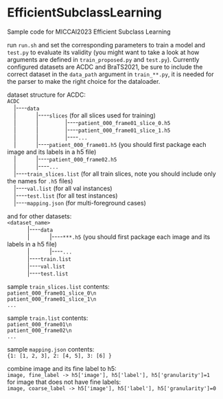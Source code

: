 # EfficientSubclassLearning
Sample code for MICCAI2023 Efficient Subclass Learning

run `run.sh` and set the corresponding parameters to train a model and `test.py` to evaluate its validity (you might want to take a look at how arguments are defined in `train_proposed.py` and `test.py`). Currently configured datasets are ACDC and BraTS2021, be sure to include the correct dataset in the `data_path` argument in `train_**.py`, it is needed for the parser to make the right choice for the dataloader.

dataset structure for ACDC:  
`ACDC`  
&nbsp;&nbsp;&nbsp;&nbsp;|----`data`  
&nbsp;&nbsp;&nbsp;&nbsp;|&nbsp;&nbsp;&nbsp;&nbsp;&nbsp;&nbsp;&nbsp;&nbsp;&nbsp;&nbsp;&nbsp;&nbsp;|----`slices` (for all slices used for training)   
&nbsp;&nbsp;&nbsp;&nbsp;|&nbsp;&nbsp;&nbsp;&nbsp;&nbsp;&nbsp;&nbsp;&nbsp;&nbsp;&nbsp;&nbsp;&nbsp;|&nbsp;&nbsp;&nbsp;&nbsp;&nbsp;&nbsp;&nbsp;&nbsp;&nbsp;&nbsp;&nbsp;&nbsp;&nbsp;&nbsp;&nbsp;&nbsp;|----`patient_000_frame01_slice_0.h5`  
&nbsp;&nbsp;&nbsp;&nbsp;|&nbsp;&nbsp;&nbsp;&nbsp;&nbsp;&nbsp;&nbsp;&nbsp;&nbsp;&nbsp;&nbsp;&nbsp;|&nbsp;&nbsp;&nbsp;&nbsp;&nbsp;&nbsp;&nbsp;&nbsp;&nbsp;&nbsp;&nbsp;&nbsp;&nbsp;&nbsp;&nbsp;&nbsp;|----`patient_000_frame01_slice_1.h5`  
&nbsp;&nbsp;&nbsp;&nbsp;|&nbsp;&nbsp;&nbsp;&nbsp;&nbsp;&nbsp;&nbsp;&nbsp;&nbsp;&nbsp;&nbsp;&nbsp;|&nbsp;&nbsp;&nbsp;&nbsp;&nbsp;&nbsp;&nbsp;&nbsp;&nbsp;&nbsp;&nbsp;&nbsp;&nbsp;&nbsp;&nbsp;&nbsp;|----`...`  
&nbsp;&nbsp;&nbsp;&nbsp;|&nbsp;&nbsp;&nbsp;&nbsp;&nbsp;&nbsp;&nbsp;&nbsp;&nbsp;&nbsp;&nbsp;&nbsp;|----`patient_000_frame01.h5` (you should first package each image and its labels in a h5 file)  
&nbsp;&nbsp;&nbsp;&nbsp;|&nbsp;&nbsp;&nbsp;&nbsp;&nbsp;&nbsp;&nbsp;&nbsp;&nbsp;&nbsp;&nbsp;&nbsp;|----`patient_000_frame02.h5`  
&nbsp;&nbsp;&nbsp;&nbsp;|&nbsp;&nbsp;&nbsp;&nbsp;&nbsp;&nbsp;&nbsp;&nbsp;&nbsp;&nbsp;&nbsp;&nbsp;|----`...`  
&nbsp;&nbsp;&nbsp;&nbsp;|----`train_slices.list` (for all train slices, note you should include only the names for `.h5` files)  
&nbsp;&nbsp;&nbsp;&nbsp;|----`val.list` (for all val instances)  
&nbsp;&nbsp;&nbsp;&nbsp;|----`test.list` (for all test instances)  
&nbsp;&nbsp;&nbsp;&nbsp;|----`mapping.json` (for multi-foreground cases)

and for other datasets:  
`<dataset_name>`  
&nbsp;&nbsp;&nbsp;&nbsp;&nbsp;&nbsp;&nbsp;&nbsp;&nbsp;&nbsp;&nbsp;&nbsp;|----`data`  
&nbsp;&nbsp;&nbsp;&nbsp;&nbsp;&nbsp;&nbsp;&nbsp;&nbsp;&nbsp;&nbsp;&nbsp;|&nbsp;&nbsp;&nbsp;&nbsp;&nbsp;&nbsp;&nbsp;&nbsp;&nbsp;&nbsp;&nbsp;&nbsp;|----`***.h5` (you should first package each image and its labels in a h5 file)  
&nbsp;&nbsp;&nbsp;&nbsp;&nbsp;&nbsp;&nbsp;&nbsp;&nbsp;&nbsp;&nbsp;&nbsp;|&nbsp;&nbsp;&nbsp;&nbsp;&nbsp;&nbsp;&nbsp;&nbsp;&nbsp;&nbsp;&nbsp;&nbsp;|----`...`   
&nbsp;&nbsp;&nbsp;&nbsp;&nbsp;&nbsp;&nbsp;&nbsp;&nbsp;&nbsp;&nbsp;&nbsp;|----`train.list`  
&nbsp;&nbsp;&nbsp;&nbsp;&nbsp;&nbsp;&nbsp;&nbsp;&nbsp;&nbsp;&nbsp;&nbsp;|----`val.list`  
&nbsp;&nbsp;&nbsp;&nbsp;&nbsp;&nbsp;&nbsp;&nbsp;&nbsp;&nbsp;&nbsp;&nbsp;|----`test.list`  

sample `train_slices.list` contents:<br />
`patient_000_frame01_slice_0\n`<br />
`patient_000_frame01_slice_1\n`<br />
`...`

sample `train.list` contents:<br />
`patient_000_frame01\n`<br />
`patient_000_frame02\n`<br />
`...`

sample `mapping.json` contents:<br />
`{1: [1, 2, 3], 2: [4, 5], 3: [6] }`

combine image and its fine label to h5:  
`image, fine_label -> h5['image'], h5['label'], h5['granularity']=1`  
for image that does not have fine labels:  
`image, coarse_label -> h5['image'], h5['label'], h5['granularity']=0`  
